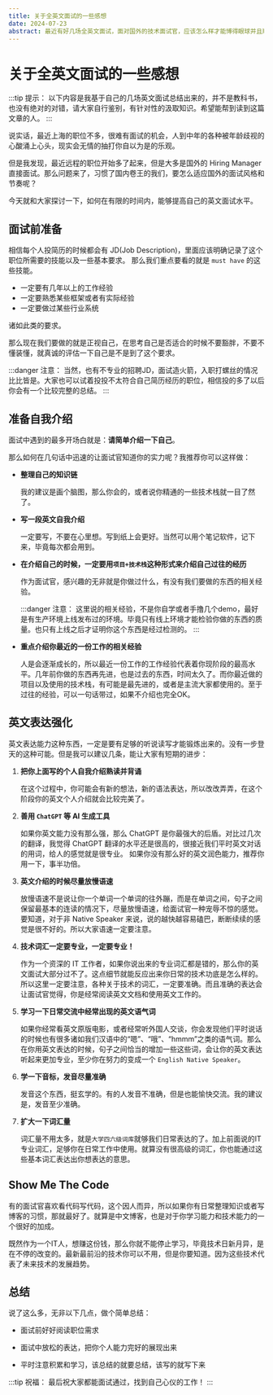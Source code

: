 ```yaml
---
title: 关于全英文面试的一些感想
date: 2024-07-23
abstract: 最近有好几场全英文面试，面对国外的技术面试官，应该怎么样才能博得眼球并且顺利通过呢？
---
```


# 关于全英文面试的一些感想

:::tip 提示：
以下内容是我基于自己的几场英文面试总结出来的，并不是教科书，也没有绝对的对错，请大家自行鉴别，有针对性的汲取知识。希望能帮到读到这篇文章的人。
:::

说实话，最近上海的职位不多，很难有面试的机会，人到中年的各种被年龄歧视的心酸涌上心头，现实会无情的抽打你自以为是的乐观。

但是我发现，最近远程的职位开始多了起来，但是大多是国外的 Hiring Manager 直接面试。那么问题来了，习惯了国内卷王的我们，要怎么适应国外的面试风格和节奏呢？

今天就和大家探讨一下，如何在有限的时间内，能够提高自己的英文面试水平。

## 面试前准备

相信每个人投简历的时候都会有 JD(Job Description)，里面应该明确记录了这个职位所需要的技能以及一些基本要求。
那么我们重点要看的就是 `must have` 的这些技能。

- 一定要有几年以上的工作经验
- 一定要熟悉某些框架或者有实际经验
- 一定要做过某些行业系统

诸如此类的要求。

那么现在我们要做的就是正视自己，在思考自己是否适合的时候不要豁胖，不要不懂装懂，就真诚的评估一下自己是不是到了这个要求。

:::danger 注意：
当然，也有不专业的招聘JD，面试造火箭，入职打螺丝的情况比比皆是。大家也可以试着投投不太符合自己简历经历的职位，相信投的多了以后你会有一个比较完整的总结。
:::

## 准备自我介绍

面试中遇到的最多开场白就是：**请简单介绍一下自己**。

那么如何在几句话中迅速的让面试官知道你的实力呢？我推荐你可以这样做：

- **整理自己的知识链**
  
  我的建议是画个脑图，那么你会的，或者说你精通的一些技术栈就一目了然了。

- **写一段英文自我介绍**

  一定要写，不要在心里想。写到纸上会更好。当然可以用个笔记软件，记下来，毕竟每次都会用到。

- **在介绍自己的时候，一定要用`项目+技术栈`这种形式来介绍自己过往的经历**

  作为面试官，感兴趣的无非就是你做过什么，有没有我们要做的东西的相关经验。

  :::danger 注意：
  这里说的相关经验，不是你自学或者手撸几个demo，最好是有生产环境上线发布过的环境。毕竟只有线上环境才能检验你做的东西的质量。也只有上线之后才证明你这个东西是经过检测的。
  :::

- **重点介绍你最近的一份工作的相关经验**

  人是会逐渐成长的，所以最近一份工作的工作经验代表着你现阶段的最高水平。几年前你做的东西再先进，也是过去的东西，时间太久了。而你最近做的项目以及使用的技术栈，有可能是最先进的，或者是主流大家都使用的。至于过往的经验，可以一句话带过，如果不介绍也完全OK。

## 英文表达强化

英文表达能力这种东西，一定是要有足够的听说读写才能锻炼出来的。没有一步登天的这种可能。但是我可以建议几条，能让大家有短期的进步：

1. **把你上面写的个人自我介绍熟读并背诵**

    在这个过程中，你可能会有新的想法，新的语法表达，所以改改弄弄，在这个阶段你的英文个人介绍就会比较完美了。

2. **善用 `ChatGPT` 等 AI 生成工具**

    如果你英文能力没有那么强，那么 ChatGPT 是你最强大的后盾。对比过几次的翻译，我觉得 ChatGPT 翻译的水平还是很高的，很接近我们平时英文对话的用词，给人的感觉就是很专业。
    如果你没有那么好的英文润色能力，推荐你用一下，事半功倍。

3. **英文介绍的时候尽量放慢语速**

    放慢语速不是说让你一个单词一个单词的往外蹦，而是在单词之间，句子之间保留最基本的连读的情况下，尽量放慢语速，给面试官一种宠辱不惊的感觉。要知道，对于非 Native Speaker 来说，说的越快越容易磕巴，断断续续的感觉是很不好的。所以大家语速一定要注意。

4. **技术词汇一定要专业，一定要专业！**

    作为一个资深的 IT 工作者，如果你说出来的专业词汇都是错的，那么你的英文面试大部分过不了。这点细节就能反应出来你日常的技术功底是怎么样的。所以这里一定要注意，各种关于技术的词汇，一定要准确。而且准确的表达会让面试官觉得，你是经常阅读英文文档和使用英文工作的。

5. **学习一下日常交流中经常出现的英文语气词**

    如果你经常看英文原版电影，或者经常听外国人交谈，你会发现他们平时说话的时候也有很多诸如我们汉语中的“嗯”、“哦”、“hmmm”之类的语气词。那么在你用英文表达的时候，句子之间恰当的增加一些这些词，会让你的英文表达听起来更加专业，至少你在努力的变成一个 `English Native Speaker`。

6. **学一下音标，发音尽量准确**

    发音这个东西，挺玄学的。有的人发音不准确，但是也能愉快交流。我的建议是，发音至少准确。

7. **扩大一下词汇量**

    词汇量不用太多，就是`大学四六级词库`就够我们日常表达的了。加上前面说的IT专业词汇，足够你在日常工作中使用。就算没有很高级的词汇，你也能通过这些基本词汇表达出你想表达的意思。

## Show Me The Code

有的面试官喜欢看代码写代码，这个因人而异，所以如果你有日常整理知识或者写博客的习惯，那就最好了。就算是中文博客，也是对于你学习能力和技术能力的一个很好的加成。

既然作为一个IT人，想赚这份钱，那么你就不能停止学习，毕竟技术日新月异，是在不停的改变的。最新最前沿的技术你可以不用，但是你要知道。因为这些技术代表了未来技术的发展趋势。

## 总结

说了这么多，无非以下几点，做个简单总结：

- 面试前好好阅读职位需求

- 面试中放松的表达，把你个人能力完好的展现出来

- 平时注意积累和学习，该总结的就要总结，该写的就写下来

:::tip 祝福：
最后祝大家都能面试通过，找到自己心仪的工作！
:::
